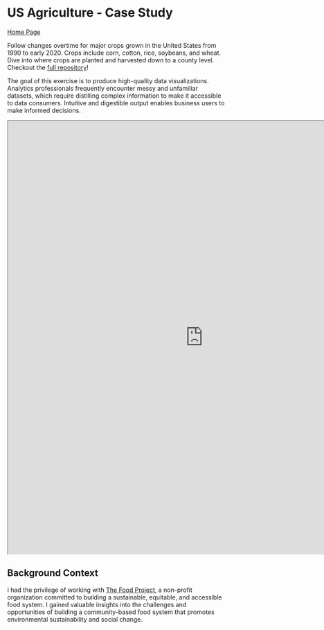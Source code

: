 # US Agriculture - Case Study

[Home Page](/index.md)

Follow changes overtime for major crops grown in the United States from 1990 to early 2020. Crops include corn, cotton, rice, soybeans, and wheat. Dive into where crops are planted and harvested down to a county level. Checkout the [full repository](https://github.com/matthewklim/us-agriculture)!

The goal of this exercise is to produce high-quality data visualizations. Analytics professionals frequently encounter messy and unfamiliar datasets, which require distilling complex information to make it accessible to data consumers. Intuitive and digestible output enables business users to make informed decisions.

<iframe src="https://public.tableau.com/views/USAgriculture_15891807504100/UnitedStatesAgriculture?:showVizHome=no&:embed=true"
 width="900" height="1000"></iframe>

## Background Context

I had the privilege of working with [The Food Project](https://thefoodproject.org/), a non-profit organization committed to building a sustainable, equitable, and accessible food system. I gained valuable insights into the challenges and opportunities of building a community-based food system that promotes environmental sustainability and social change.
